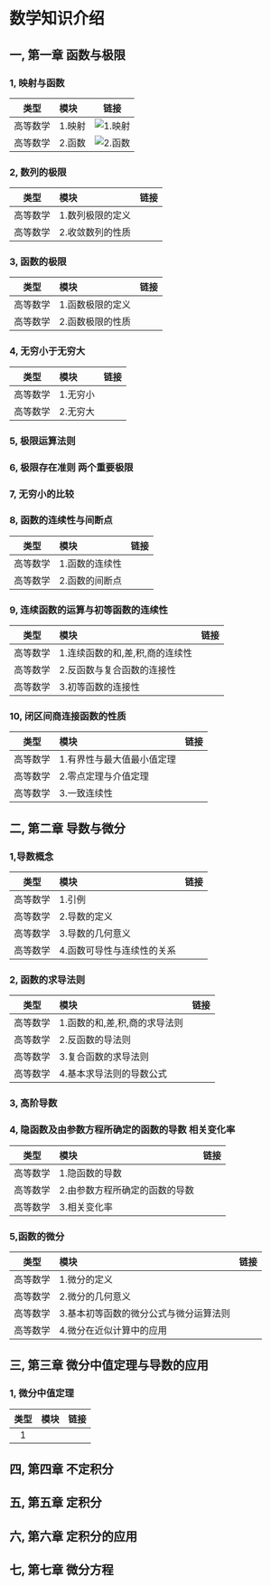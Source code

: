 # 数学知识介绍

## 一, 第一章 函数与极限

### 1, 映射与函数

|类型|模块|链接|
|:--:|:--|:--:|
|高等数学|1.映射|![1.映射](https://github.com/chensongpoixs/cartificial_intelligence/blob/master/mathematics/第一章%20函数与极限/1.映射与函数/1.映射.ipynb "1.映射")|
|高等数学|2.函数|![2.函数](https://github.com/chensongpoixs/cartificial_intelligence/blob/master/mathematics/第一章%20函数与极限/1.映射与函数/2.函数.ipynb "2.函数")|

### 2, 数列的极限

|类型|模块|链接|
|:--:|:--|:--:|
|高等数学|1.数列极限的定义||
|高等数学|2.收敛数列的性质||

### 3, 函数的极限

|类型|模块|链接|
|:--:|:--|:--:|
|高等数学|1.函数极限的定义||
|高等数学|2.函数极限的性质||

### 4, 无穷小于无穷大

|类型|模块|链接|
|:--:|:--|:--:|
|高等数学|1.无穷小||
|高等数学|2.无穷大||

### 5, 极限运算法则

### 6, 极限存在准则 两个重要极限

### 7, 无穷小的比较

### 8, 函数的连续性与间断点

|类型|模块|链接|
|:--:|:--|:--:|
|高等数学|1.函数的连续性||
|高等数学|2.函数的间断点||

### 9, 连续函数的运算与初等函数的连续性

|类型|模块|链接|
|:--:|:--|:--:|
|高等数学|1.连续函数的和,差,积,商的连续性||
|高等数学|2.反函数与复合函数的连接性||
|高等数学|3.初等函数的连接性||

### 10, 闭区间商连接函数的性质

|类型|模块|链接|
|:--:|:--|:--:|
|高等数学|1.有界性与最大值最小值定理||
|高等数学|2.零点定理与介值定理||
|高等数学|3.一致连续性||  


## 二, 第二章 导数与微分

### 1,导数概念

|类型|模块|链接|
|:--:|:--|:--:|
|高等数学|1.引例||
|高等数学|2.导数的定义||
|高等数学|3.导数的几何意义||
|高等数学|4.函数可导性与连续性的关系||

### 2, 函数的求导法则

|类型|模块|链接|
|:--:|:--|:--:|
|高等数学|1.函数的和,差,积,商的求导法则||
|高等数学|2.反函数的导法则||
|高等数学|3.复合函数的求导法则||
|高等数学|4.基本求导法则的导数公式||

### 3, 高阶导数

### 4, 隐函数及由参数方程所确定的函数的导数  相关变化率

|类型|模块|链接|
|:--:|:--|:--:|
|高等数学|1.隐函数的导数||
|高等数学|2.由参数方程所确定的函数的导数||
|高等数学|3.相关变化率||

### 5,函数的微分

|类型|模块|链接|
|:--:|:--|:--:|
|高等数学|1.微分的定义||
|高等数学|2.微分的几何意义||
|高等数学|3.基本初等函数的微分公式与微分运算法则||
|高等数学|4.微分在近似计算中的应用||

## 三, 第三章 微分中值定理与导数的应用

### 1, 微分中值定理

|类型|模块|链接|
|:--:|:--|:--:|
|1|||

## 四, 第四章 不定积分

## 五, 第五章 定积分

## 六, 第六章 定积分的应用

## 七, 第七章 微分方程